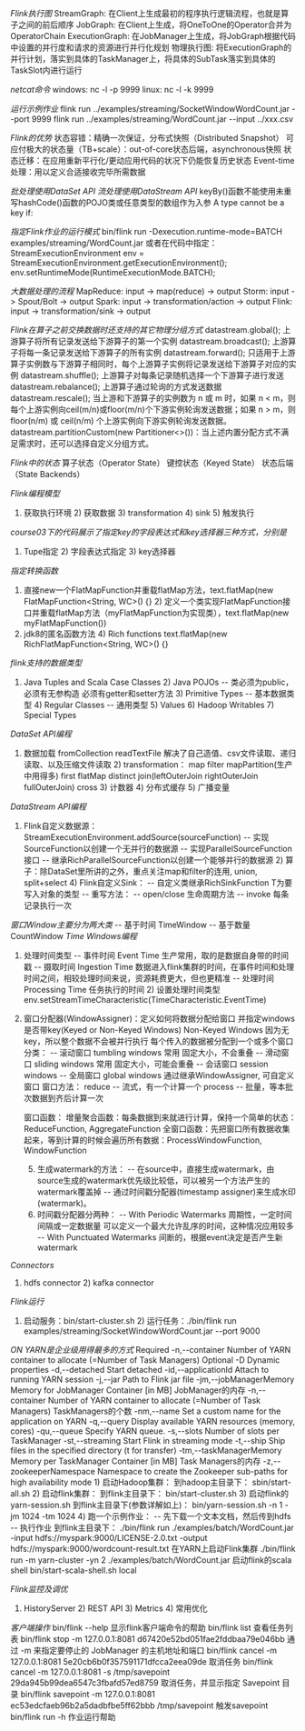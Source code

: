 *Flink执行图*
StreamGraph: 在Client上生成最初的程序执行逻辑流程，也就是算子之间的前后顺序 JobGraph: 在Client上生成，将OneToOne的Operator合并为OperatorChain ExecutionGraph:
在JobManager上生成，将JobGraph根据代码中设置的并行度和请求的资源进行并行化规划 物理执行图:
将ExecutionGraph的并行计划，落实到具体的TaskManager上，将具体的SubTask落实到具体的TaskSlot内进行运行

*netcat命令*
windows: nc -l -p 9999 linux: nc -l -k 9999

*运行示例作业*
flink run ../examples/streaming/SocketWindowWordCount.jar --port 9999 flink run ../examples/streaming/WordCount.jar
--input ../xxx.csv

*Flink的优势*
状态容错：精确一次保证，分布式快照（Distributed Snapshot） 可应付极大的状态量（TB+scale）：out-of-core状态后端，asynchronous快照
状态迁移：在应用重新平行化/更动应用代码的状况下仍能恢复历史状态 Event-time处理：用以定义合适接收完毕所需数据

*批处理使用DataSet API*
*流处理使用DataStream API*
keyBy()函数不能使用未重写hashCode()函数的POJO类或任意类型的数组作为入参 A type cannot be a key if:

*指定Flink作业的运行模式*
bin/flink run -Dexecution.runtime-mode=BATCH examples/streaming/WordCount.jar 或者在代码中指定： StreamExecutionEnvironment env =
StreamExecutionEnvironment.getExecutionEnvironment(); env.setRuntimeMode(RuntimeExecutionMode.BATCH);

*大数据处理的流程*
MapReduce: input -> map(reduce) -> output Storm: input -> Spout/Bolt -> output Spark: input -> transformation/action ->
output Flink: input -> transformation/sink -> output

*Flink在算子之前交换数据时还支持的其它物理分组方式*
datastream.global(); 上游算子将所有记录发送给下游算子的第一个实例 datastream.broadcast(); 上游算子将每一条记录发送给下游算子的所有实例 datastream.forward();
只适用于上游算子实例数与下游算子相同时，每个上游算子实例将记录发送给下游算子对应的实例 datastream.shuffle(); 上游算子对每条记录随机选择一个下游算子进行发送 datastream.rebalance();
上游算子通过轮询的方式发送数据 datastream.rescale(); 当上游和下游算子的实例数为 n 或 m 时，如果 n < m，则每个上游实例向ceil(m/n)或floor(m/n)个下游实例轮询发送数据；如果 n > m，则
floor(n/m) 或 ceil(n/m) 个上游实例向下游实例轮询发送数据。 datastream.partitionCustom(new Partitioner<>())：当上述内置分配方式不满足需求时，还可以选择自定义分组方式。

*Flink中的状态*
算子状态（Operator State） 键控状态（Keyed State） 状态后端（State Backends）

*Flink编程模型*

1) 获取执行环境 2) 获取数据 3) transformation 4) sink 5) 触发执行

*course03下的代码展示了指定key的字段表达式和key选择器三种方式，分别是*

1) Tupe指定 2) 字段表达式指定 3) key选择器

*指定转换函数*

1) 直接new一个FlatMapFunction并重载flatMap方法，text.flatMap(new FlatMapFunction<String, WC>() {} 2)
   定义一个类实现FlatMapFunction接口并重载flatMap方法（myFlatMapFunction为实现类），text.flatMap(new myFlatMapFunction())
3) jdk8的匿名函数方法 4) Rich functions text.flatMap(new RichFlatMapFunction<String, WC>() {}

*flink支持的数据类型*

1) Java Tuples and Scala Case Classes 2) Java POJOs -- 类必须为public， 必须有无参构造 必须有getter和setter方法 3) Primitive Types --
   基本数据类型 4) Regular Classes -- 通用类型 5) Values 6) Hadoop Writables 7) Special Types

*DataSet API编程*

1) 数据加载 fromCollection readTextFile 解决了自己造值、csv文件读取、递归读取、以及压缩文件读取 2) transformation： map filter mapPartition(生产中用得多)
   first flatMap distinct join(leftOuterJoin rightOuterJoin fullOuterJoin)
   cross 3) 计数器 4) 分布式缓存 5) 广播变量

*DataStream API编程*

1) Flink自定义数据源：StreamExecutionEnvironment.addSource(sourceFunction)
   -- 实现SourceFunction以创建一个无并行的数据源 -- 实现ParallelSourceFunction接口 -- 继承RichParallelSourceFunction以创建一个能够并行的数据源 2)
   算子：除DataSet里所讲的之外，重点关注map和filter的连用, union, split+select 4) Flink自定义Sink： -- 自定义类继承RichSinkFunction<T> T为要写入对象的类型 --
   重写方法： -- open/close 生命周期方法 -- invoke 每条记录执行一次

*窗口Window主要分为两大类*
-- 基于时间 TimeWindow -- 基于数量 CountWindow
*Time Windows编程*

1) 处理时间类型 -- 事件时间 Event Time 生产常用，取的是数据自身带的时间戳 -- 摄取时间 Ingestion Time 数据进入flink集群的时间，在事件时间和处理时间之间，相较处理时间来说，资源耗费更大，但也更精准
   -- 处理时间 Processing Time 任务执行的时间 2) 设置处理时间类型 env.setStreamTimeCharacteristic(TimeCharacteristic.EventTime)
3) 窗口分配器(WindowAssigner)：定义如何将数据分配给窗口 并指定windows是否带key(Keyed or Non-Keyed Windows)
   Non-Keyed Windows 因为无key，所以整个数据不会被并行执行 每个传入的数据被分配到一个或多个窗口 分类： -- 滚动窗口 tumbling windows 常用 固定大小，不会重叠 -- 滑动窗口 sliding
   windows 常用 固定大小，可能会重叠 -- 会话窗口 session windows -- 全局窗口 global windows 通过继承WindowAssigner, 可自定义窗口 窗口方法： reduce --
   流式，有一个计算一个 process -- 批量，等本批次数据到齐后计算一次

   窗口函数： 增量聚合函数：每条数据到来就进行计算，保持一个简单的状态：ReduceFunction, AggregateFunction
   全窗口函数：先把窗口所有数据收集起来，等到计算的时候会遍历所有数据：ProcessWindowFunction, WindowFunction

    5) 生成watermark的方法： -- 在source中，直接生成watermark，由source生成的watermark优先级比较低，可以被另一个方法产生的watermark覆盖掉 -- 通过时间戳分配器(timestamp
       assigner)来生成水印(watermark)。
    6) 时间戳分配器分两种： -- With Periodic Watermarks 周期性，一定时间间隔或一定数据量 可以定义一个最大允许乱序的时间，这种情况应用较多 -- With Punctuated Watermarks
       间断的，根据event决定是否产生新watermark

*Connectors*

1) hdfs connector 2) kafka connector

*Flink运行*

1) 启动服务：bin/start-cluster.sh 2) 运行任务：./bin/flink run examples/streaming/SocketWindowWordCount.jar --port 9000

*ON YARN是企业级用得最多的方式*
Required -n,--container <arg>   Number of YARN container to allocate (=Number of Task Managers)
Optional -D <arg>                        Dynamic properties -d,--detached Start detached -id,--applicationId <arg>
Attach to running YARN session -j,--jar <arg>                  Path to Flink jar file -jm,--jobManagerMemory <arg>
Memory for JobManager Container [in MB] JobManager的内存 -n,--container <arg>            Number of YARN container to
allocate (=Number of Task Managers) TaskManagers的个数 -nm,--name <arg>                Set a custom name for the
application on YARN -q,--query Display available YARN resources (memory, cores)
-qu,--queue <arg>               Specify YARN queue. -s,--slots <arg>                Number of slots per TaskManager
-st,--streaming Start Flink in streaming mode -t,--ship <arg>                 Ship files in the specified directory (t
for transfer)
-tm,--taskManagerMemory <arg>   Memory per TaskManager Container [in MB] Task Managers的内存 -z,--zookeeperNamespace <arg>
Namespace to create the Zookeeper sub-paths for high availability mode 1) 启动Hadoop集群： 到hadoop主目录下： sbin/start-all.sh 2)
启动flink集群： 到flink主目录下： bin/start-cluster.sh 3) 启动flink的yarn-session.sh 到flink主目录下(参数详解如上)： bin/yarn-session.sh -n 1 -jm
1024 -tm 1024 4) 跑一个示例作业： -- 先下载一个文本文档，然后传到hdfs -- 执行作业 到flink主目录下： ./bin/flink run ./examples/batch/WordCount.jar
-input hdfs://myspark:9000/LICENSE-2.0.txt -output hdfs://myspark:9000/wordcount-result.txt 在YARN上启动Flink集群 ./bin/flink
run -m yarn-cluster -yn 2 ./examples/batch/WordCount.jar 启动flink的scala shell bin/start-scala-shell.sh local

*Flink监控及调优*

1) HistoryServer 2) REST API 3) Metrics 4) 常用优化

*客户端操作*
bin/flink --help 显示flink客户端命令的帮助 bin/flink list 查看任务列表 bin/flink stop -m 127.0.0.1:8081 d67420e52bd051fae2fddbaa79e046bb
通过 -m 来指定要停止的 JobManager 的主机地址和端口 bin/flink cancel -m 127.0.0.1:8081 5e20cb6b0f357591171dfcca2eea09de 取消任务 bin/flink
cancel -m 127.0.0.1:8081 -s /tmp/savepoint 29da945b99dea6547c3fbafd57ed8759 取消任务，并显示指定 Savepoint 目录 bin/flink savepoint
-m 127.0.0.1:8081 ec53edcfaeb96b2a5dadbfbe5ff62bbb /tmp/savepoint 触发savepoint bin/flink run -h 作业运行帮助